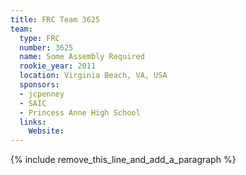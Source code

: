 ```yaml
---
title: FRC Team 3625
team:
  type: FRC
  number: 3625
  name: Some Assembly Required
  rookie_year: 2011
  location: Virginia Beach, VA, USA
  sponsors:
  - jcpenney
  - SAIC
  - Princess Anne High School
  links:
    Website:
---
```


{% include remove_this_line_and_add_a_paragraph %}